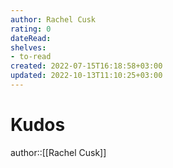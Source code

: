 ```yaml
---
author: Rachel Cusk
rating: 0
dateRead: 
shelves: 
- to-read
created: 2022-07-15T16:18:58+03:00
updated: 2022-10-13T11:10:25+03:00
---
```

# Kudos

author::[[Rachel Cusk]]